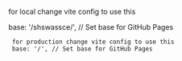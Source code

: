   for local change vite config to use this 
  
   base: '/shswassce/', // Set base for GitHub Pages


     for production change vite config to use this  
     base: '/', // Set base for GitHub Pages